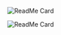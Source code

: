 ![ReadMe Card](https://github-readme-stats.vercel.app/api?username=jerryshell&count_private=true&show_icons=true&include_all_commits=true&theme=dracula)

![ReadMe Card](https://github-readme-stats.vercel.app/api/top-langs/?username=jerryshell&count_private=true&show_icons=true&include_all_commits=true&theme=dracula&layout=compact)
